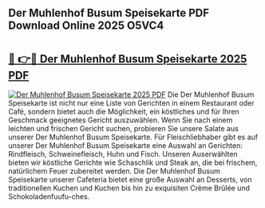 ## Der Muhlenhof Busum Speisekarte PDF Download Online 2025 O5VC4

# <h2><a href="http://gc7xd6.nevu.top/?p=Der+Muhlenhof+Busum+Speisekarte">🔗 👉🔴 Der Muhlenhof Busum Speisekarte 2025 PDF</a></h2>

[![Der Muhlenhof Busum Speisekarte 2025 PDF](https://i.imgur.com/dBaPXMq.png)](http://gc7xd6.nevu.top/?p=Der+Muhlenhof+Busum+Speisekarte)
Die Der Muhlenhof Busum Speisekarte ist nicht nur eine Liste von Gerichten in einem Restaurant oder Café, sondern bietet auch die Möglichkeit, ein köstliches und für Ihren Geschmack geeignetes Gericht auszuwählen. Wenn Sie nach einem leichten und frischen Gericht suchen, probieren Sie unsere Salate aus unserer Der Muhlenhof Busum Speisekarte. Für Fleischliebhaber gibt es auf unserer Der Muhlenhof Busum Speisekarte eine Auswahl an Gerichten: Rindfleisch, Schweinefleisch, Huhn und Fisch. Unseren Auserwählten bieten wir köstliche Gerichte wie Schaschlik und Steak an, die bei frischem, natürlichem Feuer zubereitet werden. Die Der Muhlenhof Busum Speisekarte unserer Cafeteria bietet eine große Auswahl an Desserts, von traditionellen Kuchen und Kuchen bis hin zu exquisiten Crème Brûlée und Schokoladenfuufu-ches.
